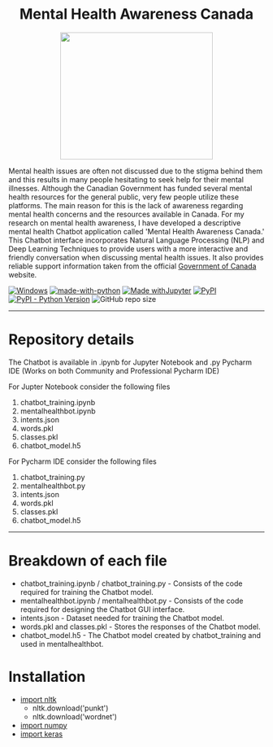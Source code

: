 <h1 align="center"> Mental Health Awareness Canada </h1>


<p align="center">
  <img src= "https://user-images.githubusercontent.com/76941265/128641349-5385754f-8252-4e83-acdb-e243b811d507.png" width="300" height="250">
</p>

Mental health issues are often not discussed due to the stigma behind them and this results in many people hesitating to seek help for their mental illnesses. Although the Canadian Government has funded several mental health resources for the general public, very few people utilize these platforms. The main reason for this is the lack of awareness regarding mental health concerns and the resources available in Canada. For my research on mental health awareness, I have developed a descriptive mental health Chatbot application called 'Mental Health Awareness Canada.' This Chatbot interface incorporates Natural Language Processing (NLP) and Deep Learning Techniques to provide users with a more interactive and friendly conversation when discussing mental health issues. It also provides reliable support information taken from the official [Government of Canada](https://www.canada.ca/en/public-health/topics/mental-health-wellness.html) website.

[![Windows](https://svgshare.com/i/ZhY.svg)](https://www.microsoft.com/en-in/windows) [![made-with-python](https://img.shields.io/badge/Made%20with-Python-1f425f.svg)](https://www.python.org/) [![Made withJupyter](https://img.shields.io/badge/Made%20with-Jupyter-orange?style=for-the-badge&logo=Jupyter)](https://jupyter.org/try) [![PyPI](https://img.shields.io/pypi/v/four)](https://pypi.org/project/pypi-install/) [![PyPI - Python Version](https://img.shields.io/pypi/pyversions/tensorflow)](https://www.python.org/downloads/release/python-380/) ![GitHub repo size](https://img.shields.io/github/repo-size/desireedmello/mentalhealthchatbotCanada)

---

# Repository details

The Chatbot is available in .ipynb for Jupyter Notebook and .py Pycharm IDE (Works on both Community and Professional Pycharm IDE)

For Jupter Notebook consider the following files

1. chatbot_training.ipynb      
2. mentalhealthbot.ipynb
3. intents.json                
4. words.pkl   
5. classes.pkl             
6. chatbot_model.h5                   

For Pycharm IDE consider the following files

1. chatbot_training.py
2. mentalhealthbot.py
3. intents.json
4. words.pkl
5. classes.pkl
6. chatbot_model.h5

---

# Breakdown of each file

- chatbot_training.ipynb / chatbot_training.py - Consists of the code required for training the Chatbot model.
- mentalhealthbot.ipynb / mentalhealthbot.py - Consists of the code required for designing the Chatbot GUI interface.
- intents.json - Dataset needed for training the Chatbot model.
- words.pkl and classes.pkl - Stores the responses of the Chatbot model.
- chatbot_model.h5 - The Chatbot model created by chatbot_training and used in mentalhealthbot.

# Installation

- [import nltk](https://pypi.org/project/nltk/)
  - nltk.download('punkt')
  - nltk.download('wordnet')
-  [import numpy](https://pypi.org/project/numpy/)
-  [import keras](https://pypi.org/project/keras/)


